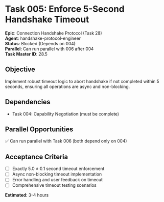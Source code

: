 # Task 005: Enforce 5-Second Handshake Timeout

**Epic**: Connection Handshake Protocol (Task 28)  
**Agent**: handshake-protocol-engineer  
**Status**: Blocked (Depends on 004)  
**Parallel**: Can run parallel with 006 after 004  
**Task Master ID**: 28.5

## Objective
Implement robust timeout logic to abort handshake if not completed within 5 seconds, ensuring all operations are async and non-blocking.

## Dependencies
- Task 004: Capability Negotiation (must be complete)

## Parallel Opportunities
✅ Can run parallel with Task 006 (both depend only on 004)

## Acceptance Criteria
- [ ] Exactly 5.0 ± 0.1 second timeout enforcement
- [ ] Async non-blocking timeout implementation
- [ ] Error handling and user feedback on timeout
- [ ] Comprehensive timeout testing scenarios

**Estimated**: 3-4 hours